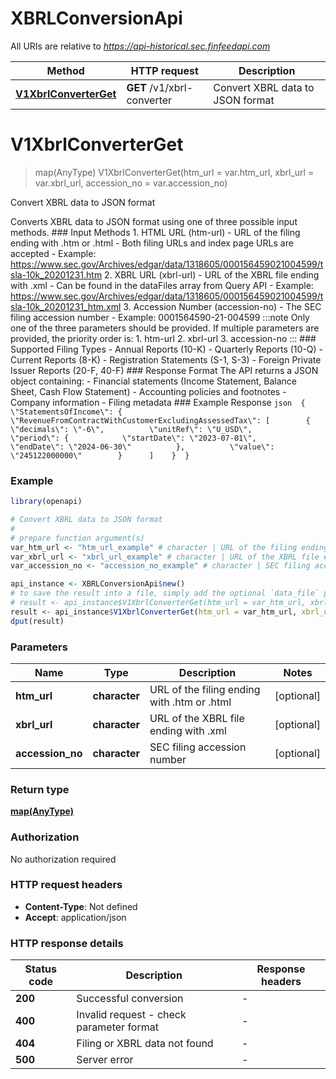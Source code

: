 # XBRLConversionApi

All URIs are relative to *https://api-historical.sec.finfeedapi.com*

Method | HTTP request | Description
------------- | ------------- | -------------
[**V1XbrlConverterGet**](XBRLConversionApi.md#V1XbrlConverterGet) | **GET** /v1/xbrl-converter | Convert XBRL data to JSON format


# **V1XbrlConverterGet**
> map(AnyType) V1XbrlConverterGet(htm_url = var.htm_url, xbrl_url = var.xbrl_url, accession_no = var.accession_no)

Convert XBRL data to JSON format

Converts XBRL data to JSON format using one of three possible input methods.    ### Input Methods    1. HTML URL (htm-url)     - URL of the filing ending with .htm or .html     - Both filing URLs and index page URLs are accepted     - Example: https://www.sec.gov/Archives/edgar/data/1318605/000156459021004599/tsla-10k_20201231.htm    2. XBRL URL (xbrl-url)     - URL of the XBRL file ending with .xml     - Can be found in the dataFiles array from Query API     - Example: https://www.sec.gov/Archives/edgar/data/1318605/000156459021004599/tsla-10k_20201231_htm.xml    3. Accession Number (accession-no)     - The SEC filing accession number     - Example: 0001564590-21-004599    :::note  Only one of the three parameters should be provided. If multiple parameters are provided, the priority order is:  1. htm-url  2. xbrl-url  3. accession-no  :::    ### Supported Filing Types    - Annual Reports (10-K)  - Quarterly Reports (10-Q)  - Current Reports (8-K)  - Registration Statements (S-1, S-3)  - Foreign Private Issuer Reports (20-F, 40-F)    ### Response Format    The API returns a JSON object containing:  - Financial statements (Income Statement, Balance Sheet, Cash Flow Statement)  - Accounting policies and footnotes  - Company information  - Filing metadata    ### Example Response  ```json  {    \"StatementsOfIncome\": {      \"RevenueFromContractWithCustomerExcludingAssessedTax\": [        {          \"decimals\": \"-6\",          \"unitRef\": \"U_USD\",          \"period\": {            \"startDate\": \"2023-07-01\",            \"endDate\": \"2024-06-30\"          },          \"value\": \"245122000000\"        }      ]    }  }  ```

### Example
```R
library(openapi)

# Convert XBRL data to JSON format
#
# prepare function argument(s)
var_htm_url <- "htm_url_example" # character | URL of the filing ending with .htm or .html (Optional)
var_xbrl_url <- "xbrl_url_example" # character | URL of the XBRL file ending with .xml (Optional)
var_accession_no <- "accession_no_example" # character | SEC filing accession number (Optional)

api_instance <- XBRLConversionApi$new()
# to save the result into a file, simply add the optional `data_file` parameter, e.g.
# result <- api_instance$V1XbrlConverterGet(htm_url = var_htm_url, xbrl_url = var_xbrl_url, accession_no = var_accession_nodata_file = "result.txt")
result <- api_instance$V1XbrlConverterGet(htm_url = var_htm_url, xbrl_url = var_xbrl_url, accession_no = var_accession_no)
dput(result)
```

### Parameters

Name | Type | Description  | Notes
------------- | ------------- | ------------- | -------------
 **htm_url** | **character**| URL of the filing ending with .htm or .html | [optional] 
 **xbrl_url** | **character**| URL of the XBRL file ending with .xml | [optional] 
 **accession_no** | **character**| SEC filing accession number | [optional] 

### Return type

[**map(AnyType)**](AnyType.md)

### Authorization

No authorization required

### HTTP request headers

 - **Content-Type**: Not defined
 - **Accept**: application/json

### HTTP response details
| Status code | Description | Response headers |
|-------------|-------------|------------------|
| **200** | Successful conversion |  -  |
| **400** | Invalid request - check parameter format |  -  |
| **404** | Filing or XBRL data not found |  -  |
| **500** | Server error |  -  |

